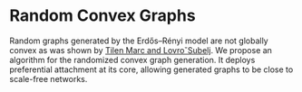 # Random Convex Graphs

Random graphs generated by the Erdős–Rényi model are not globally convex as was shown by [Tilen Marc and LovroˇSubelj](https://arxiv.org/pdf/1608.03402.pdf). We propose an algorithm for the randomized convex graph generation. It deploys preferential attachment at its core, allowing generated graphs to be close to scale-free networks.

